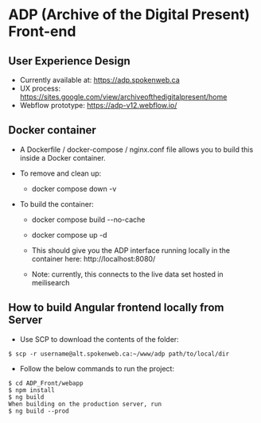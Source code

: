 # ADP (Archive of the Digital Present) Front-end

## User Experience Design
- Currently available at: https://adp.spokenweb.ca
- UX process: https://sites.google.com/view/archiveofthedigitalpresent/home 
- Webflow prototype: https://adp-v12.webflow.io/

## Docker container
- A Dockerfile / docker-compose / nginx.conf file allows you to build this inside a Docker container.

- To remove and clean up:
  - docker compose down -v

- To build the container:
  - docker compose build --no-cache
  - docker compose up -d

  - This should give you the ADP interface running locally in the container here: http://localhost:8080/
  - Note: currently, this connects to the live data set hosted in meilisearch

## How to build Angular frontend locally from Server
- Use SCP to download the contents of the folder: 
```
$ scp -r username@alt.spokenweb.ca:~/www/adp path/to/local/dir  
```
- Follow the below commands to run the project:
```
$ cd ADP_Front/webapp
$ npm install  
$ ng build
When building on the production server, run
$ ng build --prod 
```
